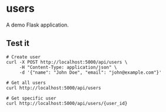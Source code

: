 # users
A demo Flask application.

## Test it

```
# Create user
curl -X POST http://localhost:5000/api/users \
     -H "Content-Type: application/json" \
     -d '{"name": "John Doe", "email": "john@example.com"}'

# Get all users
curl http://localhost:5000/api/users

# Get specific user
curl http://localhost:5000/api/users/{user_id}
```